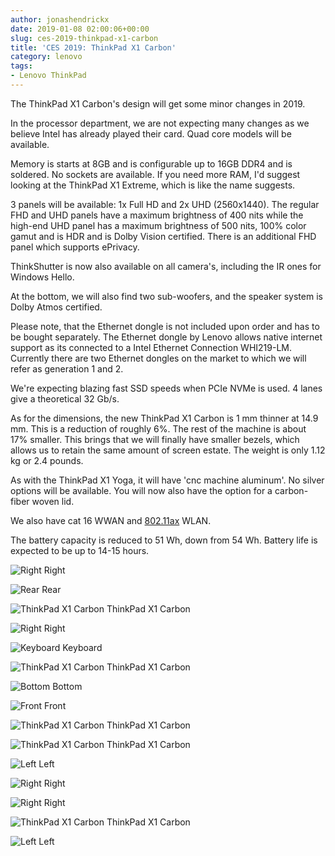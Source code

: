 ```yaml
---
author: jonashendrickx
date: 2019-01-08 02:00:06+00:00
slug: ces-2019-thinkpad-x1-carbon
title: 'CES 2019: ThinkPad X1 Carbon'
category: lenovo
tags:
- Lenovo ThinkPad
---
```

The ThinkPad X1 Carbon's design will get some minor changes in 2019.

In the processor department, we are not expecting many changes as we believe Intel has already played their card. Quad core models will be available.

Memory is starts at 8GB and is configurable up to 16GB DDR4 and is soldered. No sockets are available. If you need more RAM, I'd suggest looking at the ThinkPad X1 Extreme, which is like the name suggests.

3 panels will be available: 1x Full HD and 2x UHD (2560x1440). The regular FHD and UHD panels have a maximum brightness of 400 nits while the high-end UHD panel has a maximum brightness of 500 nits, 100% color gamut and is HDR and is Dolby Vision certified. There is an additional FHD panel which supports ePrivacy.

ThinkShutter is now also available on all camera's, including the IR ones for Windows Hello.

At the bottom, we will also find two sub-woofers, and the speaker system is Dolby Atmos certified.

Please note, that the Ethernet dongle is not included upon order and has to be bought separately. The Ethernet dongle by Lenovo allows native internet support as its connected to a Intel Ethernet Connection WHI219-LM. Currently there are two Ethernet dongles on the market to which we will refer as generation 1 and 2.

We're expecting blazing fast SSD speeds when PCIe NVMe is used. 4 lanes give a theoretical 32 Gb/s.

As for the dimensions, the new ThinkPad X1 Carbon is 1 mm thinner at 14.9 mm. This is a reduction of roughly 6%. The rest of the machine is about 17% smaller. This brings that we will finally have smaller bezels, which allows us to retain the same amount of screen estate. The weight is only 1.12 kg or 2.4 pounds.

As with the ThinkPad X1 Yoga, it will have 'cnc machine aluminum'. No silver options will be available. You will now also have the option for a carbon-fiber woven lid.

We also have cat 16 WWAN and [802.11ax](https://en.wikipedia.org/wiki/IEEE_802.11ax) WLAN.

The battery capacity is reduced to 51 Wh, down from 54 Wh. Battery life is expected to be up to 14-15 hours.

![Right](/assets/img/posts/thinkscopes/2019/01/thinkpadx1carbon_2019-17.jpg) Right



![Rear](/assets/img/posts/thinkscopes/2019/01/thinkpadx1carbon_2019-16.jpg) Rear



![ThinkPad X1 Carbon](/assets/img/posts/thinkscopes/2019/01/thinkpadx1carbon_2019-14.jpg) ThinkPad X1 Carbon



![Right](/assets/img/posts/thinkscopes/2019/01/thinkpadx1carbon_2019-13.jpg) Right



![Keyboard](/assets/img/posts/thinkscopes/2019/01/thinkpadx1carbon_2019-12.jpg) Keyboard



![ThinkPad X1 Carbon](/assets/img/posts/thinkscopes/2019/01/thinkpadx1carbon_2019-11.jpg) ThinkPad X1 Carbon



![Bottom](/assets/img/posts/thinkscopes/2019/01/thinkpadx1carbon_2019-10.jpg) Bottom



![Front](/assets/img/posts/thinkscopes/2019/01/thinkpadx1carbon_2019-9.jpg) Front



![ThinkPad X1 Carbon](/assets/img/posts/thinkscopes/2019/01/thinkpadx1carbon_2019-8.jpg) ThinkPad X1 Carbon



![ThinkPad X1 Carbon](/assets/img/posts/thinkscopes/2019/01/thinkpadx1carbon_2019-7.jpg) ThinkPad X1 Carbon



![Left](/assets/img/posts/thinkscopes/2019/01/thinkpadx1carbon_2019-5.jpg) Left



![Right](/assets/img/posts/thinkscopes/2019/01/thinkpadx1carbon_2019-4.jpg) Right



![Right](/assets/img/posts/thinkscopes/2019/01/thinkpadx1carbon_2019-3.jpg) Right



![ThinkPad X1 Carbon](/assets/img/posts/thinkscopes/2019/01/thinkpadx1carbon_2019-2.jpg) ThinkPad X1 Carbon



![Left](/assets/img/posts/thinkscopes/2019/01/thinkpadx1carbon_2019-1.jpg) Left
